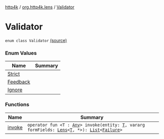 [http4k](../../index.md) / [org.http4k.lens](../index.md) / [Validator](./index.md)

# Validator

`enum class Validator` [(source)](https://github.com/http4k/http4k/blob/master/http4k-core/src/main/kotlin/org/http4k/lens/Validator.kt#L3)

### Enum Values

| Name | Summary |
|---|---|
| [Strict](-strict.md) |  |
| [Feedback](-feedback.md) |  |
| [Ignore](-ignore.md) |  |

### Functions

| Name | Summary |
|---|---|
| [invoke](invoke.md) | `operator fun <T : `[`Any`](https://kotlinlang.org/api/latest/jvm/stdlib/kotlin/-any/index.html)`> invoke(entity: `[`T`](invoke.md#T)`, vararg formFields: `[`Lens`](../-lens/index.md)`<`[`T`](invoke.md#T)`, *>): `[`List`](https://kotlinlang.org/api/latest/jvm/stdlib/kotlin.collections/-list/index.html)`<`[`Failure`](../-failure/index.md)`>` |
